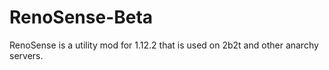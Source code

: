 # RenoSense-Beta
RenoSense is a utility mod for 1.12.2 that is used on 2b2t and other anarchy servers.
